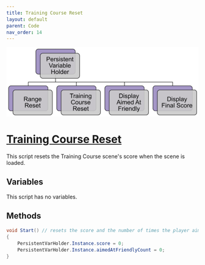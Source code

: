 ```yaml
---
title: Training Course Reset
layout: default
parent: Code
nav_order: 14
---
```


![](./PersistentVarHolderHierarchy.png)
# [Training Course Reset](https://github.com/joshberger5/Temptare/blob/second/Assets/TrainingCourseReset.cs)
This script resets the Training Course scene's score when the scene is loaded.

## Variables
This script has no variables.

## Methods
```csharp
void Start() // resets the score and the number of times the player aimed at a friendly on startup of the TrainingCourse scene
{
    PersistentVarHolder.Instance.score = 0;
    PersistentVarHolder.Instance.aimedAtFriendlyCount = 0;
}
```

